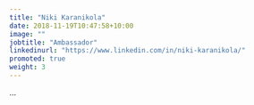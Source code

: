 ```yaml
---
title: "Niki Karanikola"
date: 2018-11-19T10:47:58+10:00
image: ""
jobtitle: "Ambassador"
linkedinurl: "https://www.linkedin.com/in/niki-karanikola/"
promoted: true
weight: 3
---
```


...
